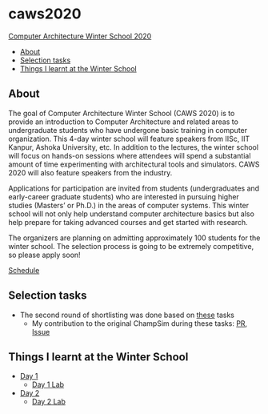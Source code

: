 # caws2020

[Computer Architecture Winter School 2020](https://www.chips.pes.edu/caws2020)

- [About](#about)
- [Selection tasks](#selection-tasks)
- [Things I learnt at the Winter School](#things-i-learnt-at-the-winter-school)

## About

The goal of Computer Architecture Winter School (CAWS 2020) is to provide an introduction to Computer Architecture and related areas to undergraduate students who have undergone basic training in computer organization. This 4-day winter school will feature speakers from IISc, IIT Kanpur, Ashoka University, etc. In addition to the lectures, the winter school will focus on hands-on sessions where attendees will spend a substantial amount of time experimenting with architectural tools and simulators. CAWS 2020 will also feature speakers from the industry.

Applications for participation are invited from students (undergraduates and early-career graduate students) who are interested in pursuing higher studies (Masters’ or Ph.D.) in the areas of computer systems. This winter school will not only help understand computer architecture basics but also help prepare for taking advanced courses and get started with research.

The organizers are planning on admitting approximately 100 students for the winter school. The selection process is going to be extremely competitive, so please apply soon!

[Schedule](./caws_schedule.pdf)

## Selection tasks

- The second round of shortlisting was done based on [these](./selection_task/README.md) tasks
  - My contribution to the original ChampSim during these tasks: [PR](https://github.com/ChampSim/ChampSim/pull/103), [Issue](https://github.com/ChampSim/ChampSim/issues/102)

## Things I learnt at the Winter School

- [Day 1](./day1/README.md)
  - [Day 1 Lab](./day/lab_day1/)
- [Day 2](./day2/README.md)
  - [Day 2 Lab](./day/lab_day2/)